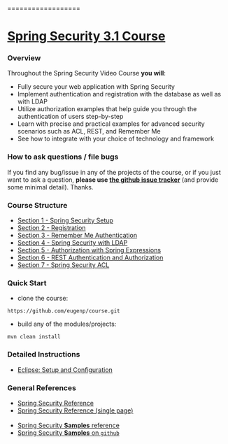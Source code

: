 ==================

# [Spring Security 3.1 Course](http://www.packtpub.com/secure-your-web-applications-with-spring-security/video)

### Overview
Throughout the Spring Security Video Course **you will**: 
- Fully secure your web application with Spring Security
- Implement authentication and registration with the database as well as with LDAP
- Utilize authorization examples that help guide you through the authentication of users step-by-step
- Learn with precise and practical examples for advanced security scenarios such as ACL, REST, and Remember Me
- See how to integrate with your choice of technology and framework

### How to ask questions / file bugs

If you find any bug/issue in any of the projects of the course, or if you just want to ask a question, **please use [the github issue tracker](https://github.com/eugenp/course/issues)** (and provide some minimal detail). Thanks. 


### Course Structure

- [Section 1 - Spring Security Setup](https://github.com/eugenp/course/tree/master/section1)
- [Section 2 - Registration](https://github.com/eugenp/course/tree/master/section2)
- [Section 3 - Remember Me Authentication](https://github.com/eugenp/course/tree/master/section3)
- [Section 4 - Spring Security with LDAP](https://github.com/eugenp/course/tree/master/section4)
- [Section 5 - Authorization with Spring Expressions](https://github.com/eugenp/course/tree/master/section5)
- [Section 6 - REST Authentication and Authorization](https://github.com/eugenp/course/tree/master/section6)
- [Section 7 - Spring Security ACL](https://github.com/eugenp/course/tree/master/section7)



### Quick Start
- clone the course: 
```
https://github.com/eugenp/course.git
```

- build any of the modules/projects: 
```
mvn clean install
```



### Detailed Instructions

- [Eclipse: Setup and Configuration](https://github.com/eugenp/course/wiki/Eclipse%3A-setup-and-configuration)



### General References
- [Spring Security Reference](http://static.springsource.org/spring-security/site/docs/3.1.x/reference/springsecurity.html)
- [Spring Security Reference (single page)](http://static.springsource.org/spring-security/site/docs/3.1.x/reference/springsecurity-single.html)
<br/><br/>
- [Spring Security **Samples** reference](static.springsource.org/spring-security/site/docs/3.1.x/reference/springsecurity-single.html#sample-apps)
- [Spring Security **Samples** on `github`](https://github.com/SpringSource/spring-security/tree/master/samples)

